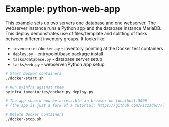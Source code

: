 # Example: python-web-app

This example sets up two servers one database and one webserver. The webserver instance runs a Python app and the database instance MariaDB. This deploy demonstrates use of files/template and splitting of tasks between different inventory groups. It looks like:

+ `inventories/docker.py` - inventory pointing at the Docker test containers
+ `deploy.py` - entrypoint/base package install
+ `tasks/database.py` - database server setup
+ `tasks/web.py` - webserver/Python app setup

```sh
# Start Docker containers
./docker-start.sh

# Run pyinfra against them
pyinfra inventories/docker.py deploy.py

# The app should now be accessible in browser on localhost:5000
# (the app is just a fork of a tutorial: https://github.com/Fizzadar/Flask-Web-App-Tutorial)

# Delete Docker containers
./docker-stop.sh
```
